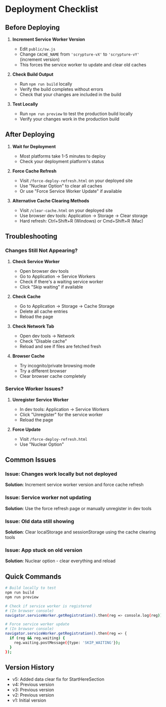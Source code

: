 # Deployment Checklist

## Before Deploying

1. **Increment Service Worker Version**
   - Edit `public/sw.js`
   - Change `CACHE_NAME` from `'scrypture-vX'` to `'scrypture-vY'` (increment version)
   - This forces the service worker to update and clear old caches

2. **Check Build Output**
   - Run `npm run build` locally
   - Verify the build completes without errors
   - Check that your changes are included in the build

3. **Test Locally**
   - Run `npm run preview` to test the production build locally
   - Verify your changes work in the production build

## After Deploying

1. **Wait for Deployment**
   - Most platforms take 1-5 minutes to deploy
   - Check your deployment platform's status

2. **Force Cache Refresh**
   - Visit `/force-deploy-refresh.html` on your deployed site
   - Use "Nuclear Option" to clear all caches
   - Or use "Force Service Worker Update" if available

3. **Alternative Cache Clearing Methods**
   - Visit `/clear-cache.html` on your deployed site
   - Use browser dev tools: Application → Storage → Clear storage
   - Hard refresh: Ctrl+Shift+R (Windows) or Cmd+Shift+R (Mac)

## Troubleshooting

### Changes Still Not Appearing?

1. **Check Service Worker**
   - Open browser dev tools
   - Go to Application → Service Workers
   - Check if there's a waiting service worker
   - Click "Skip waiting" if available

2. **Check Cache**
   - Go to Application → Storage → Cache Storage
   - Delete all cache entries
   - Reload the page

3. **Check Network Tab**
   - Open dev tools → Network
   - Check "Disable cache"
   - Reload and see if files are fetched fresh

4. **Browser Cache**
   - Try incognito/private browsing mode
   - Try a different browser
   - Clear browser cache completely

### Service Worker Issues?

1. **Unregister Service Worker**
   - In dev tools: Application → Service Workers
   - Click "Unregister" for the service worker
   - Reload the page

2. **Force Update**
   - Visit `/force-deploy-refresh.html`
   - Use "Nuclear Option"

## Common Issues

### Issue: Changes work locally but not deployed
**Solution**: Increment service worker version and force cache refresh

### Issue: Service worker not updating
**Solution**: Use the force refresh page or manually unregister in dev tools

### Issue: Old data still showing
**Solution**: Clear localStorage and sessionStorage using the cache clearing tools

### Issue: App stuck on old version
**Solution**: Nuclear option - clear everything and reload

## Quick Commands

```bash
# Build locally to test
npm run build
npm run preview

# Check if service worker is registered
# (In browser console)
navigator.serviceWorker.getRegistration().then(reg => console.log(reg))

# Force service worker update
# (In browser console)
navigator.serviceWorker.getRegistration().then(reg => {
  if (reg && reg.waiting) {
    reg.waiting.postMessage({type: 'SKIP_WAITING'});
  }
});
```

## Version History

- v5: Added data clear fix for StartHereSection
- v4: Previous version
- v3: Previous version
- v2: Previous version
- v1: Initial version 